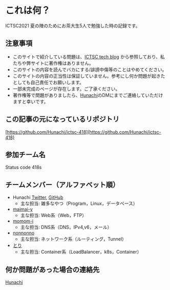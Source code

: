 # これは何？
ICTSC2021 夏の陣のためにお茶大生5人で勉強した時の記録です。

## 注意事項
- このサイトで紹介している問題は、[ICTSC tech blog](https://blog.icttoracon.net/) から参照しており、私たちや弊サイトに著作権はありません。
- このサイトの内容を読んでバカにする/誹謗中傷等のことはやめてください。
- このサイトの内容の正当性は保証していません。参考にし何か問題が起きたとしても自己責任でお願いします。
- 一部未完成のページが存在します。ご了承ください。
- 著作権等で問題がありましたら、[Hunachi](https://twitter.com/_hunachi)のDMにまでご連絡していただけますと幸いです。

## この記事の元になっているリポジトリ
[https://github.com/Hunachi/ictsc-418](https://github.com/Hunachi/ictsc-418)

## 参加チーム名
Status code 418s

## チームメンバー（アルファベット順）
- Hunachi [Twitter](https://twitter.com/_hunachi), [GitHub](https://github.com/Hunachi)
    - 主な担当: 雑多なやつ（Program，Linux，データベース）
- [maimai-y](https://github.com/maimai-y)
    - 主な担当: Web系（Web，FTP）
- [momom-i](https://github.com/momom-i)
    - 主な担当: DNS系（DNS，IPv4,v6，メール）
- [nonnonno](https://github.com/nonnonno)
    - 主な担当: ネットワーク系（ルーティング，Tunnel）
- [とり](https://twitter.com/lnamikol)
    - 主な担当: Container系（LoadBalancer，k8s，Container）

## 何か問題があった場合の連絡先
[Hunachi](https://twitter.com/_hunachi)